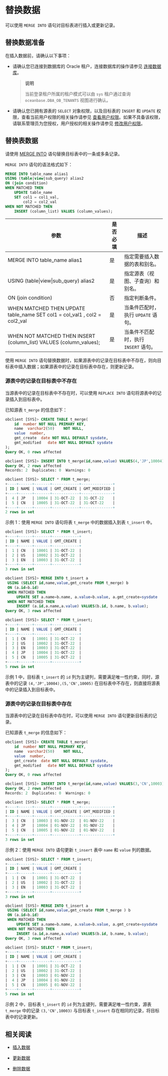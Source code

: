 # 替换数据

可以使用 `MERGE INTO` 语句对目标表进行插入或更新记录。

## 替换数据准备

在插入数据前，请确认以下事项：

* 请确认您已连接到数据库的 Oracle 租户，连接数据库的操作请参见 [连接数据库](../1.database-connection-for-oracle-mode/1.connection-mode-overview.md)。

  >**说明**
  >
  >当前登录租户所属的租户模式可以由 `sys` 租户通过查询 `oceanbase.DBA_OB_TENANTS` 视图进行确认。

* 请确认您已拥有源表的 `SELECT` 对象权限，以及目标表的 `INSERT` 和 `UPDATE` 权限，查看当前用户权限的相关操作请参见 [查看用户权限](7.reference/2.manage-guide/2.basic-database-management/4.manage-tenants-1/5.manage-users-and-permissions/2.oracle-3/4.view-user-permissions.md)。如果不具备该权限，请联系管理员为您授权，用户授权的相关操作请参见 [修改用户权限](7.reference/2.manage-guide/2.basic-database-management/4.manage-tenants-1/5.manage-users-and-permissions/2.oracle-3/5.modify-user-permissions-1.md)。

## 替换表数据

请使用 [MERGE INTO](../../../7.reference/4.development-guide-refactoring/1.sql-syntax/3.common-tenant-oracle-mode/9.sql-statement-1/2.DML/3.MERGE.md) 语句替换目标表中的一条或多条记录。

`MERGE INTO` 语句的语法格式如下：

```sql
MERGE INTO table_name alias1 
USING (table|view|sub_query) alias2
ON (join condition) 
WHEN MATCHED THEN 
    UPDATE table_name 
    SET col1 = col1_val,
        col2 = col2_val 
WHEN NOT MATCHED THEN 
    INSERT (column_list) VALUES (column_values);
```

|           参数                                                             | 是否必填 |          描述                 |
|----------------------------------------------------------------------------|---------|-------------------------------|
| MERGE INTO table_name alias1                                               | 是    | 指定需要插入数据的表和别名。        |
| USING (table\|view\|sub_query) alias2                                      | 是    | 指定源表（视图、子查询）和别名。      |
| ON (join condition)                                                        | 否    | 指定判断条件。                      |
| WHEN MATCHED THEN UPDATE table_name SET col1 = col_val1 , col2 = col2_val  | 是    | 当条件匹配时，执行 `UPDATE` 语句。  | 
| WHEN NOT MATCHED THEN INSERT (column_list)  VALUES (column_values);        | 是    | 当条件不匹配时，执行 `INSERT` 语句。 |


使用 `MERGE INTO` 语句替换数据时，如果源表中的记录在目标表中不存在，则向目标表中插入数据；如果源表中的记录在目标表中存在，则更新记录。

### 源表中的记录在目标表中不存在

当源表中的记录在目标表中不存在时，可以使用 `REPLACE INTO` 语句将源表中的记录插入到目标表中。

已知源表 `t_merge` 的信息如下：

```sql
obclient [SYS]> CREATE TABLE t_merge(
    id  number NOT NULL PRIMARY KEY,
    name  varchar2(50)    NOT NULL,
    value  number,
    gmt_create  date NOT NULL DEFAULT sysdate,
    gmt_modified   date NOT NULL DEFAULT sysdate 
);
Query OK, 0 rows affected

obclient [SYS]> INSERT INTO t_merge(id,name,value) VALUES(4,'JP',10004),(5,'CN',10005);
Query OK, 2 rows affected
Records: 2  Duplicates: 0  Warnings: 0

obclient [SYS]> SELECT * FROM t_merge;
+----+------+-------+------------+--------------+
| ID | NAME | VALUE | GMT_CREATE | GMT_MODIFIED |
+----+------+-------+------------+--------------+
|  4 | JP   | 10004 | 31-OCT-22  | 31-OCT-22    |
|  5 | CN   | 10005 | 31-OCT-22  | 31-OCT-22    |
+----+------+-------+------------+--------------+
2 rows in set
```

示例 1：使用 `MERGE INTO` 语句将表 `t_merge` 中的数据插入到表 `t_insert` 中。

```sql
obclient [SYS]> SELECT * FROM t_insert;
+----+------+-------+------------+
| ID | NAME | VALUE | GMT_CREATE |
+----+------+-------+------------+
|  1 | CN   | 10001 | 31-OCT-22  |
|  2 | US   | 10002 | 31-OCT-22  |
|  3 | EN   | 10003 | 31-OCT-22  |
+----+------+-------+------------+
3 rows in set

obclient [SYS]> MERGE INTO t_insert a
 USING (SELECT id,name,value,gmt_create FROM t_merge) b
 ON (a.id=b.id)
 WHEN MATCHED THEN
     UPDATE SET a.name=b.name, a.value=b.value, a.gmt_create=sysdate
 WHEN NOT MATCHED THEN
     INSERT (a.id,a.name,a.value) VALUES(b.id, b.name, b.value);
Query OK, 3 rows affected 

obclient [SYS]> SELECT * FROM t_insert;
+----+------+-------+------------+
| ID | NAME | VALUE | GMT_CREATE |
+----+------+-------+------------+
|  1 | CN   | 10001 | 31-OCT-22  |
|  2 | US   | 10002 | 31-OCT-22  |
|  3 | EN   | 10003 | 31-OCT-22  |
|  4 | JP   | 10004 | 31-OCT-22  |
|  5 | CN   | 10005 | 31-OCT-22  |
+----+------+-------+------------+
5 rows in set
```

示例 1 中，目标表 `t_insert` 的 `id` 列为主键列，需要满足唯一性约束，同时，源表中的记录 `(4,'JP',10004),(5,'CN',10005)` 在目标表中不存在，则直接将源表中的记录插入到目标表中。

### 源表中的记录在目标表中存在

当源表中的记录在目标表中存在时，可以使用 `MERGE INTO` 语句更新目标表的记录。

已知源表 `t_merge` 的信息如下：

```sql
obclient [SYS]> CREATE TABLE t_merge(
    id  number NOT NULL PRIMARY KEY,
    name  varchar2(50)    NOT NULL,
    value  number,
    gmt_create  date NOT NULL DEFAULT sysdate,
    gmt_modified   date NOT NULL DEFAULT sysdate 
);
Query OK, 0 rows affected

obclient [SYS]> INSERT INTO t_merge(id,name,value) VALUES(3,'CN',10003),(4,'JP',10004),(5,'CN',10005);
Query OK, 2 rows affected
Records: 2  Duplicates: 0  Warnings: 0

obclient [SYS]> SELECT * FROM t_merge;
+----+------+-------+------------+--------------+
| ID | NAME | VALUE | GMT_CREATE | GMT_MODIFIED |
+----+------+-------+------------+--------------+
|  3 | CN   | 10003 | 01-NOV-22  | 01-NOV-22    |
|  4 | JP   | 10004 | 01-NOV-22  | 01-NOV-22    |
|  5 | CN   | 10005 | 01-NOV-22  | 01-NOV-22    |
+----+------+-------+------------+--------------+
3 rows in set
```

示例 2：使用 `MERGE INTO` 语句更新 `t_insert` 表中 `name` 和 `value` 列的数据。

```sql
obclient [SYS]> SELECT * FROM t_insert;
+----+------+-------+------------+
| ID | NAME | VALUE | GMT_CREATE |
+----+------+-------+------------+
|  1 | CN   | 10001 | 31-OCT-22  |
|  2 | US   | 10002 | 31-OCT-22  |
|  3 | EN   | 10003 | 31-OCT-22  |
+----+------+-------+------------+
3 rows in set

obclient [SYS]> MERGE INTO t_insert a
 USING (SELECT id,name,value,gmt_create FROM t_merge ) b
 ON (a.id=b.id)
 WHEN MATCHED THEN
     UPDATE SET a.name=b.name, a.value=b.value, a.gmt_create=sysdate
 WHEN NOT MATCHED THEN
     INSERT (a.id,a.name,a.value) VALUES(b.id, b.name, b.value);
Query OK, 3 rows affected 

obclient [SYS]> SELECT * FROM t_insert;  
+----+------+-------+------------+
| ID | NAME | VALUE | GMT_CREATE |
+----+------+-------+------------+
|  1 | CN   | 10001 | 31-OCT-22  |
|  2 | US   | 10002 | 31-OCT-22  |
|  3 | CN   | 10003 | 01-NOV-22  |
|  4 | JP   | 10004 | 01-NOV-22  |
|  5 | CN   | 10005 | 01-NOV-22  |
+----+------+-------+------------+
5 rows in set
```

示例 2 中，目标表 `t_insert` 的 `id` 列为主键列，需要满足唯一性约束，源表 `t_merge` 中的记录 `(3,'CN',10003)` 与目标表 `t_insert` 存在相同的记录，将目标表中的记录更新。

## 相关阅读

* [插入数据](1.insert-data.md)

* [更新数据](2.update-data.md)

* [删除数据](3.delete-data.md)